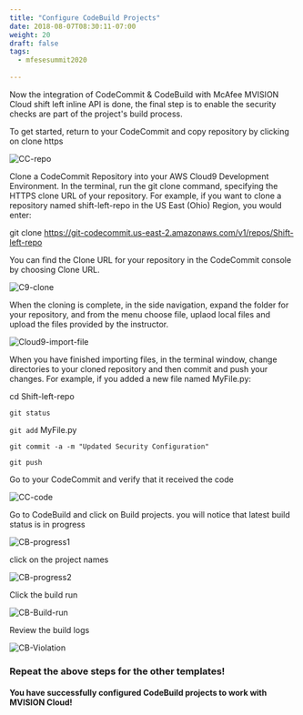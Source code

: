 ```yaml
---
title: "Configure CodeBuild Projects"
date: 2018-08-07T08:30:11-07:00
weight: 20
draft: false
tags:
  - mfesesummit2020
  
---
```


Now the integration of CodeCommit & CodeBuild with McAfee MVISION Cloud shift left inline API is done, the final step is to enable the security checks are part of the project's build process.

To get started, return to your CodeCommit and copy repository by clicking on clone https

![CC-repo](/images/mfe/CC-repo.png?classes=border,shadow)

Clone a CodeCommit Repository into your AWS Cloud9 Development Environment. In the terminal, run the git clone command, specifying the HTTPS clone URL of your repository. For example, if you want to clone a repository named shift-left-repo in the US East (Ohio) Region, you would enter:

git clone https://git-codecommit.us-east-2.amazonaws.com/v1/repos/Shift-left-repo

You can find the Clone URL for your repository in the CodeCommit console by choosing Clone URL.

![C9-clone](/images/mfe/C9-clone.png?classes=border,shadow)

When the cloning is complete, in the side navigation, expand the folder for your repository, and from the menu choose file, uplaod local files and upload the files provided by the instructor.

![Cloud9-import-file](/images/mfe/Cloud9-import-file.png?classes=border,shadow)

When you have finished importing files, in the terminal window, change directories to your cloned repository and then commit and push your changes. For example, if you added a new file named MyFile.py:

 cd Shift-left-repo

 ``git status``

  ``git add`` MyFile.py

 ``git commit -a -m "Updated Security Configuration"``  

 ``git push``

 Go to your CodeCommit and verify that it received the code

![CC-code](/images/mfe/CC-code.png?classes=border,shadow)

Go to CodeBuild and click on Build projects. you will notice that latest build status is in progress

  ![CB-progress1](/images/mfe/CB-progress1.png?classes=border,shadow)

 click on the project names

  ![CB-progress2](/images/mfe/CB-progress2.png?classes=border,shadow)

Click the build run

![CB-Build-run](/images/mfe/CB-Build-run.png?classes=border,shadow)

Review the build logs

![CB-Violation](/images/mfe/CB-Violation.png?classes=border,shadow)


### Repeat the above steps for the other templates!

#### You have successfully configured CodeBuild projects to work with MVISION Cloud!  
